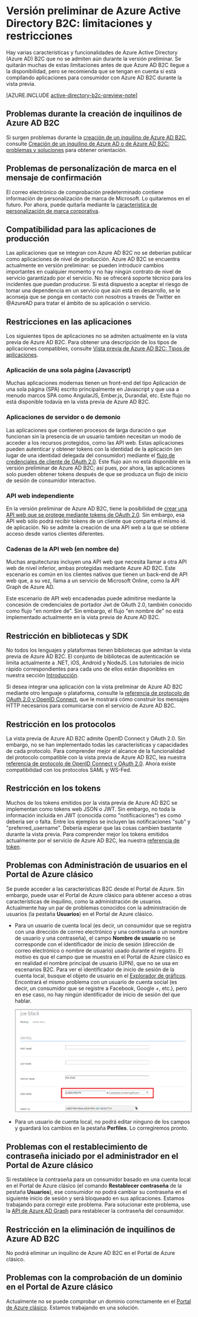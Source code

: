 <properties
	pageTitle="Versión preliminar de Azure Active Directory B2C: limitaciones y restricciones | Microsoft Azure"
	description="Lista de limitaciones y restricciones de Azure Active Directory B2C"
	services="active-directory-b2c"
	documentationCenter=""
	authors="swkrish"
	manager="msmbaldwin"
	editor="bryanla"/>

<tags
	ms.service="active-directory-b2c"
	ms.workload="identity"
	ms.tgt_pltfrm="na"
	ms.devlang="na"
	ms.topic="article"
	ms.date="01/28/2016"
	ms.author="swkrish"/>

# Versión preliminar de Azure Active Directory B2C: limitaciones y restricciones

Hay varias características y funcionalidades de Azure Active Directory (Azure AD) B2C que no se admiten aún durante la versión preliminar. Se quitarán muchas de estas limitaciones antes de que Azure AD B2C llegue a la disponibilidad, pero se recomienda que se tengan en cuenta si está compilando aplicaciones para consumidor con Azure AD B2C durante la vista previa.

[AZURE.INCLUDE [active-directory-b2c-preview-note](../../includes/active-directory-b2c-preview-note.md)]

## Problemas durante la creación de inquilinos de Azure AD B2C

Si surgen problemas durante la [creación de un inquilino de Azure AD B2C](active-directory-b2c-get-started), consulte [Creación de un inquilino de Azure AD o de Azure AD B2C: problemas y soluciones](active-directory-b2c-support-create-directory.md) para obtener orientación.

## Problemas de personalización de marca en el mensaje de confirmación

El correo electrónico de comprobación predeterminado contiene información de personalización de marca de Microsoft. Lo quitaremos en el futuro. Por ahora, puede quitarla mediante la [característica de personalización de marca corporativa](../active-directory/active-directory-add-company-branding.md).

## Compatibilidad para las aplicaciones de producción

Las aplicaciones que se integran con Azure AD B2C no se deberían publicar como aplicaciones de nivel de producción. Azure AD B2C se encuentra actualmente en versión preliminar: se pueden introducir cambios importantes en cualquier momento y no hay ningún contrato de nivel de servicio garantizado por el servicio. No se ofrecerá soporte técnico para los incidentes que puedan producirse. Si está dispuesto a aceptar el riesgo de tomar una dependencia en un servicio que aún está en desarrollo, se le aconseja que se ponga en contacto con nosotros a través de Twitter en @AzureAD para tratar el ámbito de su aplicación o servicio.

## Restricciones en las aplicaciones

Los siguientes tipos de aplicaciones no se admiten actualmente en la vista previa de Azure AD B2C. Para obtener una descripción de los tipos de aplicaciones compatibles, consulte [Vista previa de Azure AD B2C: Tipos de aplicaciones](active-directory-b2c-apps.md).

### Aplicación de una sola página (Javascript)

Muchas aplicaciones modernas tienen un front-end del tipo Aplicación de una sola página (SPA) escrito principalmente en Javascript y que usa a menudo marcos SPA como AngularJS, Ember.js, Durandal, etc. Este flujo no está disponible todavía en la vista previa de Azure AD B2C.

### Aplicaciones de servidor o de demonio

Las aplicaciones que contienen procesos de larga duración o que funcionan sin la presencia de un usuario también necesitan un modo de acceder a los recursos protegidos, como las API web. Estas aplicaciones pueden autenticar y obtener tokens con la identidad de la aplicación (en lugar de una identidad delegada del consumidor) mediante el [flujo de credenciales de cliente de OAuth 2.0](active-directory-b2c-reference-protocols.md#oauth2-client-credentials-grant-flow). Este flujo aún no está disponible en la versión preliminar de Azure AD B2C; así pues, por ahora, las aplicaciones solo pueden obtener tokens después de que se produzca un flujo de inicio de sesión de consumidor interactivo.

### API web independiente

En la versión preliminar de Azure AD B2C, tiene la posibilidad de [crear una API web que se protege mediante tokens de OAuth 2.0](active-directory-b2c-apps.md#web-apis). Sin embargo, esa API web sólo podrá recibir tokens de un cliente que comparta el mismo id. de aplicación. No se admite la creación de una API web a la que se obtiene acceso desde varios clientes diferentes.

### Cadenas de la API web (en nombre de)

Muchas arquitecturas incluyen una API web que necesita llamar a otra API web de nivel inferior, ambas protegidas mediante Azure AD B2C. Este escenario es común en los clientes nativos que tienen un back-end de API web que, a su vez, llama a un servicio de Microsoft Online, como la API Graph de Azure AD.

Este escenario de API web encadenadas puede admitirse mediante la concesión de credenciales de portador Jwt de OAuth 2.0, también conocido como flujo "en nombre de". Sin embargo, el flujo "en nombre de" no está implementado actualmente en la vista previa de Azure AD B2C.

## Restricción en bibliotecas y SDK

No todos los lenguajes y plataformas tienen bibliotecas que admitan la vista previa de Azure AD B2C. El conjunto de bibliotecas de autenticación se limita actualmente a .NET, iOS, Android y NodeJS. Los tutoriales de inicio rápido correspondientes para cada uno de ellos están disponibles en nuestra sección [Introducción](active-directory-b2c-overview.md#getting-started).

Si desea integrar una aplicación con la vista preliminar de Azure AD B2C mediante otro lenguaje o plataforma, consulte la [referencia de protocolo de OAuth 2.0 y OpenID Connect](active-directory-b2c-reference-protocols.md), que le mostrará cómo construir los mensajes HTTP necesarios para comunicarse con el servicio de Azure AD B2C.

## Restricción en los protocolos

La vista previa de Azure AD B2C admite OpenID Connect y OAuth 2.0. Sin embargo, no se han implementado todas las características y capacidades de cada protocolo. Para comprender mejor el alcance de la funcionalidad del protocolo compatible con la vista previa de Azure AD B2C, lea nuestra [referencia de protocolo de OpenID Connect y OAuth 2.0](active-directory-b2c-reference-protocols.md). Ahora existe compatibilidad con los protocolos SAML y WS-Fed.

## Restricción en los tokens

Muchos de los tokens emitidos por la vista previa de Azure AD B2C se implementan como tokens web JSON o JWT. Sin embargo, no toda la información incluida en JWT (conocida como "notificaciones") es como debería ser o falta. Entre los ejemplos se incluyen las notificaciones "sub" y "preferred\_username". Debería esperar que las cosas cambien bastante durante la vista previa. Para comprender mejor los tokens emitidos actualmente por el servicio de Azure AD B2C, lea nuestra [referencia de token](active-directory-b2c-reference-tokens.md).

## Problemas con Administración de usuarios en el Portal de Azure clásico

Se puede acceder a las características B2C desde el Portal de Azure. Sin embargo, puede usar el Portal de Azure clásico para obtener acceso a otras características de inquilino, como la administración de usuarios. Actualmente hay un par de problemas conocidos con la administración de usuarios (la pestaña **Usuarios**) en el Portal de Azure clásico.

- Para un usuario de cuenta local (es decir, un consumidor que se registra con una dirección de correo electrónico y una contraseña o un nombre de usuario y una contraseña), el campo **Nombre de usuario** no se corresponde con el identificador de inicio de sesión (dirección de correo electrónico o nombre de usuario) usado durante el registro. El motivo es que el campo que se muestra en el Portal de Azure clásico es en realidad el nombre principal de usuario (UPN), que no se usa en escenarios B2C. Para ver el identificador de inicio de sesión de la cuenta local, busque el objeto de usuario en el [Explorador de gráficos](https://graphexplorer.cloudapp.net/). Encontrará el mismo problema con un usuario de cuenta social (es decir, un consumidor que se registre a Facebook, Google +, etc.), pero en ese caso, no hay ningún identificador de inicio de sesión del que hablar.

    ![Cuenta local: UPN](./media/active-directory-b2c-limitations/limitations-user-mgmt.png)

- Para un usuario de cuenta local, no podrá editar ninguno de los campos y guardará los cambios en la pestaña **Perfiles**. Lo corregiremos pronto.

## Problemas con el restablecimiento de contraseña iniciado por el administrador en el Portal de Azure clásico

Si restablece la contraseña para un consumidor basado en una cuenta local en el Portal de Azure clásico (el comando **Restablecer contraseña** de la pestaña **Usuarios**), ese consumidor no podrá cambiar su contraseña en el siguiente inicio de sesión y será bloqueado en sus aplicaciones. Estamos trabajando para corregir este problema. Para solucionar este problema, use la [API de Azure AD Graph](active-directory-b2c-devquickstarts-graph-dotnet.md) para restablecer la contraseña del consumidor.

## Restricción en la eliminación de inquilinos de Azure AD B2C

No podrá eliminar un inquilino de Azure AD B2C en el Portal de Azure clásico.

## Problemas con la comprobación de un dominio en el Portal de Azure clásico

Actualmente no se puede comprobar un dominio correctamente en el [Portal de Azure clásico](https://manage.windowsazure.com/). Estamos trabajando en una solución.

<!---HONumber=AcomDC_0224_2016-->